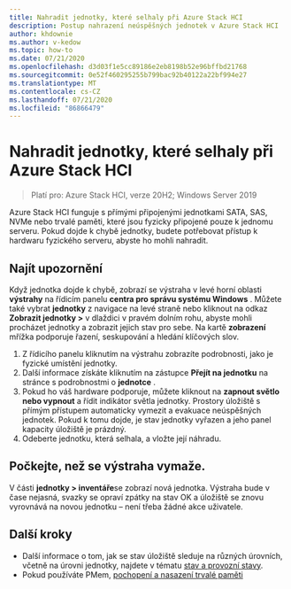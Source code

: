 ```yaml
---
title: Nahradit jednotky, které selhaly při Azure Stack HCI
description: Postup nahrazení neúspěšných jednotek v Azure Stack HCI
author: khdownie
ms.author: v-kedow
ms.topic: how-to
ms.date: 07/21/2020
ms.openlocfilehash: d3d03f1e5cc89186e2eb8198b52e96bffbd21768
ms.sourcegitcommit: 0e52f460295255b799bac92b40122a22bf994e27
ms.translationtype: MT
ms.contentlocale: cs-CZ
ms.lasthandoff: 07/21/2020
ms.locfileid: "86866479"
---
```

# <a name="replace-failed-drives-on-azure-stack-hci"></a>Nahradit jednotky, které selhaly při Azure Stack HCI

> Platí pro: Azure Stack HCI, verze 20H2; Windows Server 2019

Azure Stack HCI funguje s přímými připojenými jednotkami SATA, SAS, NVMe nebo trvalé paměti, které jsou fyzicky připojené pouze k jednomu serveru. Pokud dojde k chybě jednotky, budete potřebovat přístup k hardwaru fyzického serveru, abyste ho mohli nahradit.

## <a name="find-the-alert"></a>Najít upozornění
Když jednotka dojde k chybě, zobrazí se výstraha v levé horní oblasti **výstrahy** na řídicím panelu **centra pro správu systému Windows** . Můžete také vybrat **jednotky** z navigace na levé straně nebo kliknout na odkaz **Zobrazit jednotky >** v dlaždici v pravém dolním rohu, abyste mohli procházet jednotky a zobrazit jejich stav pro sebe. Na kartě **zobrazení** mřížka podporuje řazení, seskupování a hledání klíčových slov.

1. Z řídicího panelu kliknutím na výstrahu zobrazíte podrobnosti, jako je fyzické umístění jednotky.
1. Další informace získáte kliknutím na zástupce **Přejít na jednotku** na stránce s podrobnostmi o **jednotce** .
1. Pokud ho váš hardware podporuje, můžete kliknout na **zapnout světlo nebo vypnout** a řídit indikátor světla jednotky.
   Prostory úložiště s přímým přístupem automaticky vymezit a evakuace neúspěšných jednotek. Pokud k tomu dojde, je stav jednotky vyřazen a jeho panel kapacity úložiště je prázdný.
1. Odeberte jednotku, která selhala, a vložte její náhradu.

## <a name="wait-for-the-alert-to-clear"></a>Počkejte, než se výstraha vymaže.
V části **jednotky > inventáře**se zobrazí nová jednotka. Výstraha bude v čase nejasná, svazky se opraví zpátky na stav OK a úložiště se znovu vyrovnává na novou jednotku – není třeba žádné akce uživatele.

## <a name="next-steps"></a>Další kroky
- Další informace o tom, jak se stav úložiště sleduje na různých úrovních, včetně na úrovni jednotky, najdete v tématu [stav a provozní stavy](/windows-server/storage/storage-spaces/storage-spaces-states).
- Pokud používáte PMem, [pochopení a nasazení trvalé paměti](/windows-server/storage/storage-spaces/deploy-pmem)